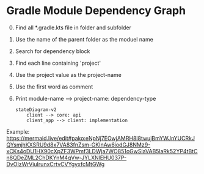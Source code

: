 # Gradle Module Dependency Graph

0. Find all *.gradle.kts file in folder and subfolder
1. Use the name of the parent folder as the moduel name
2. Search for dependency block
3. Find each line containing 'project'
4. Use the project value as the project-name
5. Use the first word as comment
6. Print module-name --> project-name: dependency-type

   ```
   stateDiagram-v2
       client --> core: api
       client_app --> client: implementation
   ```
Example: https://mermaid.live/edit#pako:eNpNj7EOwjAMRH8l8twujBmYWJnYUCRkJQYsmjhKXSRU9d8x7VA83fnZsm-GKInAw6iodGJ8NMz9-xCKs4oDU1HX90cXpZF3WPmf3LDWja7WO851oGwSlaVAB5laRk52YP4tBtCn8QDeZML2ChDKYnM4qVw-JYLXNlEHU037P-DvOIzWrViuIrunxCrtvCVYgyxfcMtGWg
